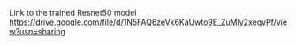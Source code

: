 Link to the trained Resnet50 model https://drive.google.com/file/d/1N5FAQ6zeVk6KaUwto9E_ZuMly2xeqvPf/view?usp=sharing
